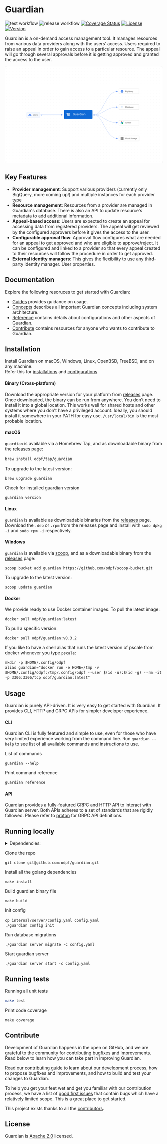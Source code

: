 # Guardian

![test workflow](https://github.com/odpf/guardian/actions/workflows/test.yaml/badge.svg)
![release workflow](https://github.com/odpf/guardian/actions/workflows/release.yaml/badge.svg)
[![Coverage Status](https://coveralls.io/repos/github/odpf/guardian/badge.svg?branch=main)](https://coveralls.io/github/odpf/guardian?branch=main)
[![License](https://img.shields.io/badge/License-Apache%202.0-blue.svg?logo=apache)](LICENSE)
[![Version](https://img.shields.io/github/v/release/odpf/guardian?logo=semantic-release)](Version)

Guardian is a on-demand access management tool. It manages resources from various data providers along with the users’ access. Users required to raise an appeal in order to gain access to a particular resource. The appeal will go through several approvals before it is getting approved and granted the access to the user.

<p align="center"><img src="./docs/static/assets/overview.svg" /></p>

## Key Features

- **Provider management**: Support various providers (currently only BigQuery, more coming up!) and multiple instances for each provider type
- **Resource management**: Resources from a provider are managed in Guardian's database. There is also an API to update resource's metadata to add additional information.
- **Appeal-based access**: Users are expected to create an appeal for accessing data from registered providers. The appeal will get reviewed by the configured approvers before it gives the access to the user.
- **Configurable approval flow**: Approval flow configures what are needed for an appeal to get approved and who are eligible to approve/reject. It can be configured and linked to a provider so that every appeal created to their resources will follow the procedure in order to get approved.
- **External identity managers**: This gives the flexibility to use any third-party identity manager. User properties.

## Documentation

Explore the following resoruces to get started with Guardian:

- [Guides](https://odpf.github.io/guardian/docs/guides/introduction) provides guidance on usage.
- [Concepts](https://odpf.github.io/guardian/docs/concepts/overview) describes all important Guardian concepts including system architecture.
- [Reference](https://odpf.github.io/guardian/docs/reference/api) contains details about configurations and other aspects of Guardian.
- [Contribute](https://odpf.github.io/guardian/docs/contribute/contribution) contains resources for anyone who wants to contribute to Guardian.

## Installation

Install Guardian on macOS, Windows, Linux, OpenBSD, FreeBSD, and on any machine. <br/>Refer this for [installations](https://odpf.github.io/guardian/docs/installation) and [configurations](https://odpf.github.io/guardian/docs/guides/configuration)

#### Binary (Cross-platform)

Download the appropriate version for your platform from [releases](https://github.com/odpf/guardian/releases) page. Once downloaded, the binary can be run from anywhere.
You don’t need to install it into a global location. This works well for shared hosts and other systems where you don’t have a privileged account.
Ideally, you should install it somewhere in your PATH for easy use. `/usr/local/bin` is the most probable location.

#### macOS

`guardian` is available via a Homebrew Tap, and as downloadable binary from the [releases](https://github.com/odpf/guardian/releases/latest) page:

```sh
brew install odpf/tap/guardian
```

To upgrade to the latest version:

```
brew upgrade guardian
```

Check for installed guardian version

```sh
guardian version
```

#### Linux

`guardian` is available as downloadable binaries from the [releases](https://github.com/odpf/guardian/releases/latest) page. Download the `.deb` or `.rpm` from the releases page and install with `sudo dpkg -i` and `sudo rpm -i` respectively.

#### Windows

`guardian` is available via [scoop](https://scoop.sh/), and as a downloadable binary from the [releases](https://github.com/odpf/guardian/releases/latest) page:

```
scoop bucket add guardian https://github.com/odpf/scoop-bucket.git
```

To upgrade to the latest version:

```
scoop update guardian
```

#### Docker

We provide ready to use Docker container images. To pull the latest image:

```
docker pull odpf/guardian:latest
```

To pull a specific version:

```
docker pull odpf/guardian:v0.3.2
```

If you like to have a shell alias that runs the latest version of pscale from docker whenever you type `pscale`:

```
mkdir -p $HOME/.config/odpf
alias guardian="docker run -e HOME=/tmp -v $HOME/.config/odpf:/tmp/.config/odpf --user $(id -u):$(id -g) --rm -it -p 3306:3306/tcp odpf/guardian:latest"
```

## Usage

Guardian is purely API-driven. It is very easy to get started with Guardian. It provides CLI, HTTP and GRPC APIs for simpler developer experience.

#### CLI

Guardian CLI is fully featured and simple to use, even for those who have very limited experience working from the command line. Run `guardian --help` to see list of all available commands and instructions to use.

List of commands

```
guardian --help
```

Print command reference

```sh
guardian reference
```

#### API

Guardian provides a fully-featured GRPC and HTTP API to interact with Guardian server. Both APIs adheres to a set of standards that are rigidly followed. Please refer to [proton](https://github.com/odpf/proton/tree/main/odpf/guardian/v1beta1) for GRPC API definitions.

## Running locally

<details>
  <summary>Dependencies:</summary>

    - Git
    - Go 1.17 or above
    - PostgreSQL 13.2 or above

</details>

Clone the repo

```
git clone git@github.com:odpf/guardian.git
```

Install all the golang dependencies

```
make install
```

Build guardian binary file

```
make build
```

Init config

```
cp internal/server/config.yaml config.yaml
./guardian config init
```

Run database migrations

```
./guardian server migrate -c config.yaml
```

Start guardian server

```
./guardian server start -c config.yaml
```

## Running tests

Running all unit tests

```sh
make test
```

Print code coverage

```
make coverage
```

## Contribute

Development of Guardian happens in the open on GitHub, and we are grateful to the community for contributing bugfixes and
improvements. Read below to learn how you can take part in improving Guardian.

Read our [contributing guide](https://odpf.github.io/guardian/docs/contribute/contribution) to learn about our development process, how to propose
bugfixes and improvements, and how to build and test your changes to Guardian.

To help you get your feet wet and get you familiar with our contribution process, we have a list of
[good first issues](https://github.com/odpf/guardian/labels/good%20first%20issue) that contain bugs which have a relatively
limited scope. This is a great place to get started.

This project exists thanks to all the [contributors](https://github.com/odpf/guardian/graphs/contributors).

## License

Guardian is [Apache 2.0](LICENSE) licensed.
